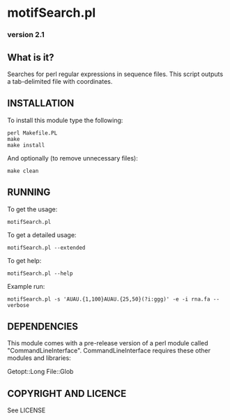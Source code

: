 # motifSearch.pl
### version 2.1

  What is it?
  -----------

  Searches for perl regular expressions in sequence files.  This script outputs a tab-delimited file with coordinates.

## INSTALLATION

To install this module type the following:

    perl Makefile.PL
    make
    make install

And optionally (to remove unnecessary files):

    make clean

## RUNNING

To get the usage:

    motifSearch.pl

To get a detailed usage:

    motifSearch.pl --extended

To get help:

    motifSearch.pl --help

Example run:

    motifSearch.pl -s 'AUAU.{1,100}AUAU.{25,50}(?i:ggg)' -e -i rna.fa --verbose

## DEPENDENCIES

This module comes with a pre-release version of a perl module called "CommandLineInterface".  CommandLineInterface requires these other modules and libraries:

  Getopt::Long
  File::Glob

## COPYRIGHT AND LICENCE

See LICENSE

